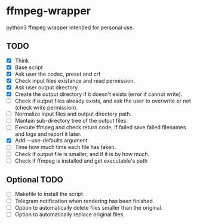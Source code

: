 # ffmpeg-wrapper

python3 ffmpeg wrapper intended for personal use.


## TODO
- [x] Think
- [x] Base script
- [x] Ask user the codec, preset and crf
- [x] Check input files existance and read permission.
- [x] Ask user output directory.
- [x] Create the output directory if it doesn't exists (error if cannot write).
- [ ] Check if output files already exists, and ask the user to overwrite or not (check write permission).
- [ ] Normalize input files and output directory path.
- [ ] Mantain sub-directory tree of the output files.
- [ ] Execute ffmpeg and check return code, if failed save failed filenames and logs and report it later.
- [x] Add --use-defaults argument
- [ ] Time how much time each file has taken.
- [ ] Check if output file is smaller, and if it is by how much.
- [ ] Check if ffmpeg is installed and get executable's path

## Optional TODO
- [ ] Makefile to install the script
- [ ] Telegram notification when rendering has been finished.
- [ ] Option to automatically delete files smaller than the original.
- [ ] Option to automatically replace original files.
